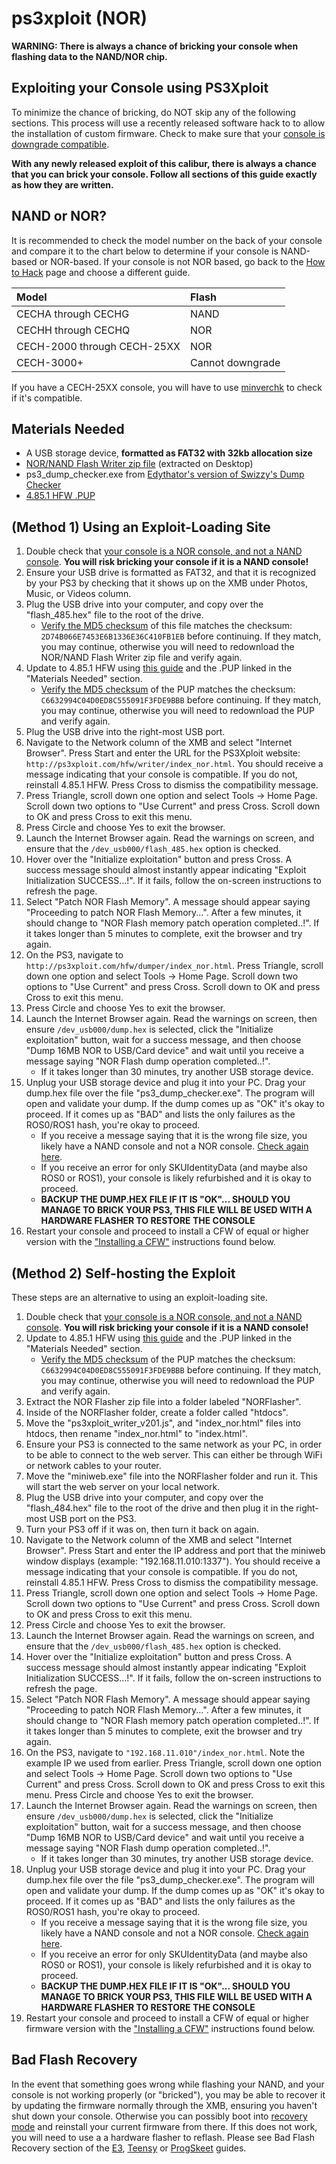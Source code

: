# ps3xploit \(NOR\)

**WARNING: There is always a chance of bricking your console when flashing data to the NAND/NOR chip.**

## Exploiting your Console using PS3Xploit

To minimize the chance of bricking, do NOT skip any of the following sections. This process will use a recently released software hack to to allow the installation of custom firmware. Check to make sure that your [console is downgrade compatible](https://www.reddit.com/r/ps3homebrew/wiki/how_to_hack).

**With any newly released exploit of this calibur, there is always a chance that you can brick your console. Follow all sections of this guide exactly as how they are written.**

## NAND or NOR?

It is recommended to check the model number on the back of your console and compare it to the chart below to determine if your console is NAND-based or NOR-based. If your console is not NOR based, go back to the [How to Hack](https://www.reddit.com/r/ps3homebrew/wiki/flashers/) page and choose a different guide.

| Model | Flash |
| :--- | :--- |
| CECHA through CECHG | NAND |
| CECHH through CECHQ | NOR |
| CECH-2000 through CECH-25XX | NOR |
| CECH-3000+ | Cannot downgrade |

If you have a CECH-25XX console, you will have to use [minverchk](https://www.reddit.com/r/ps3homebrew/wiki/how_to_hack/minverchk) to check if it's compatible.

## Materials Needed

* A USB storage device, **formatted as FAT32 with 32kb allocation size**
* [NOR/NAND Flash Writer zip file](http://ps3xploit.com/hfw/release/NOR_NAND_writer_release_2.0.2_PS3Xploit.zip) \(extracted on Desktop\)
* ps3\_dump\_checker.exe from [Edythator's version of Swizzy's Dump Checker](https://github.com/Edythator/PS3DumpChecker/archive/master.zip)
* [4.85.1 HFW .PUP](https://mega.nz/#!SAYhnYYB!6CmxOz0H_pSuVRb4YZ7-lYvY66hP0LlohgVMWfFut4Q)

## \(Method 1\) Using an Exploit-Loading Site

1. Double check that [your console is a NOR console, and not a NAND console](https://www.reddit.com/r/ps3homebrew/wiki/ps3xploit_nor#wiki_nand_or_nor.3F). **You will risk bricking your console if it is a NAND console!**
2. Ensure your USB drive is formatted as FAT32, and that it is recognized by your PS3 by checking that it shows up on the XMB under Photos, Music, or Videos column.
3. Plug the USB drive into your computer, and copy over the "flash\_485.hex" file to the root of the drive.
   * [Verify the MD5 checksum](https://reddit.com/r/ps3homebrew/wiki/md5) of this file matches the checksum:  `2D74B066E7453E6B1336E36C410FB1EB` before continuing. If they match, you may continue, otherwise you will need to redownload the NOR/NAND Flash Writer zip file and verify again.
4. Update to 4.85.1 HFW using [this guide](https://www.reddit.com/r/ps3homebrew/wiki/installing_cfw) and the .PUP linked in the "Materials Needed" section.
   * [Verify the MD5 checksum](https://reddit.com/r/ps3homebrew/wiki/md5) of the PUP matches the checksum:  `C6632994C04D0ED8C555091F3FDE9BBB` before continuing. If they match, you may continue, otherwise you will need to redownload the PUP and verify again.
5. Plug the USB drive into the right-most USB port.
6. Navigate to the Network column of the XMB and select "Internet Browser". Press Start and enter the URL for the PS3Xploit website: `http://ps3xploit.com/hfw/writer/index_nor.html`. You should receive a message indicating that your console is compatible. If you do not, reinstall 4.85.1 HFW. Press Cross to dismiss the compatibility message.
7. Press Triangle, scroll down one option and select Tools → Home Page. Scroll down two options to "Use Current" and press Cross. Scroll down to OK and press Cross to exit this menu.
8. Press Circle and choose Yes to exit the browser.
9. Launch the Internet Browser again. Read the warnings on screen, and ensure that the `/dev_usb000/flash_485.hex` option is checked.
10. Hover over the "Initialize exploitation" button and press Cross. A success message should almost instantly appear indicating "Exploit Initialization SUCCESS...!". If it fails, follow the on-screen instructions to refresh the page.
11. Select "Patch NOR Flash Memory". A message should appear saying "Proceeding to patch NOR Flash Memory...". After a few minutes, it should change to "NOR Flash memory patch operation completed..!". If it takes longer than 5 minutes to complete, exit the browser and try again.
12. On the PS3, navigate to `http://ps3xploit.com/hfw/dumper/index_nor.html`. Press Triangle, scroll down one option and select Tools → Home Page. Scroll down two options to "Use Current" and press Cross. Scroll down to OK and press Cross to exit this menu.
13. Press Circle and choose Yes to exit the browser.
14. Launch the Internet Browser again. Read the warnings on screen, then ensure `/dev_usb000/dump.hex` is selected, click the "Initialize exploitation" button, wait for a success message, and then choose "Dump 16MB NOR to USB/Card device" and wait until you receive a message saying "NOR Flash dump operation completed..!".
    * If it takes longer than 30 minutes, try another USB storage device.
15. Unplug your USB storage device and plug it into your PC. Drag your dump.hex file over the file "ps3\_dump\_checker.exe". The program will open and validate your dump. If the dump comes up as "OK" it's okay to proceed. If it comes up as "BAD" and lists the only failures as the ROS0/ROS1 hash, you're okay to proceed.
    * If you receive a message saying that it is the wrong file size, you likely have a NAND console and not a NOR console. [Check again here](https://www.reddit.com/r/ps3homebrew/wiki/ps3xploit_nor#wiki_nand_or_nor.3F).
    * If you receive an error for only SKUIdentityData \(and maybe also ROS0 or ROS1\), your console is likely refurbished and it is okay to proceed.
    * **BACKUP THE DUMP.HEX FILE IF IT IS "OK"... SHOULD YOU MANAGE TO BRICK YOUR PS3, THIS FILE WILL BE USED WITH A HARDWARE FLASHER TO RESTORE THE CONSOLE**
16. Restart your console and proceed to install a CFW of equal or higher version with the ["Installing a CFW"](https://www.reddit.com/r/ps3homebrew/wiki/ps3xploit_nor#wiki_installing_a_cfw) instructions found below.

## \(Method 2\) Self-hosting the Exploit

These steps are an alternative to using an exploit-loading site.

1. Double check that [your console is a NOR console, and not a NAND console](https://www.reddit.com/r/ps3homebrew/wiki/ps3xploit_nor#wiki_nand_or_nor.3F). **You will risk bricking your console if it is a NAND console!**
2. Update to 4.85.1 HFW using [this guide](https://www.reddit.com/r/ps3homebrew/wiki/installing_cfw) and the .PUP linked in the "Materials Needed" section.
   * [Verify the MD5 checksum](https://reddit.com/r/ps3homebrew/wiki/md5) of the PUP matches the checksum:  `C6632994C04D0ED8C555091F3FDE9BBB` before continuing. If they match, you may continue, otherwise you will need to redownload the PUP and verify again.
3. Extract the NOR Flasher zip file into a folder labeled "NORFlasher".
4. Inside of the NORFlasher folder, create a folder called "htdocs".
5. Move the "ps3xploit\_writer\_v201.js", and "index\_nor.html" files into htdocs, then rename "index\_nor.html" to "index.html".
6. Ensure your PS3 is connected to the same network as your PC, in order to be able to connect to the web server. This can either be through WiFi or network cables to your router.
7. Move the "miniweb.exe" file into the NORFlasher folder and run it. This will start the web server on your local network.
8. Plug the USB drive into your computer, and copy over the "flash\_484.hex" file to the root of the drive and then plug it in the right-most USB port on the PS3.
9. Turn your PS3 off if it was on, then turn it back on again.
10. Navigate to the Network column of the XMB and select "Internet Browser". Press Start and enter the IP address and port that the miniweb window displays \(example: "192.168.11.010:1337"\). You should receive a message indicating that your console is compatible. If you do not, reinstall 4.85.1 HFW. Press Cross to dismiss the compatibility message.
11. Press Triangle, scroll down one option and select Tools → Home Page. Scroll down two options to "Use Current" and press Cross. Scroll down to OK and press Cross to exit this menu.
12. Press Circle and choose Yes to exit the browser.
13. Launch the Internet Browser again. Read the warnings on screen, and ensure that the `/dev_usb000/flash_485.hex` option is checked.
14. Hover over the "Initialize exploitation" button and press Cross. A success message should almost instantly appear indicating "Exploit Initialization SUCCESS...!". If it fails, follow the on-screen instructions to refresh the page.
15. Select "Patch NOR Flash Memory". A message should appear saying "Proceeding to patch NOR Flash Memory...". After a few minutes, it should change to "NOR Flash memory patch operation completed..!". If it takes longer than 5 minutes to complete, exit the browser and try again.
16. On the PS3, navigate to `"192.168.11.010"/index_nor.html`. Note the example IP we used from earlier. Press Triangle, scroll down one option and select Tools → Home Page. Scroll down two options to "Use Current" and press Cross. Scroll down to OK and press Cross to exit this menu. Press Circle and choose Yes to exit the browser.
17. Launch the Internet Browser again. Read the warnings on screen, then ensure `/dev_usb000/dump.hex` is selected, click the "Initialize exploitation" button, wait for a success message, and then choose "Dump 16MB NOR to USB/Card device" and wait until you receive a message saying "NOR Flash dump operation completed..!".
    * If it takes longer than 30 minutes, try another USB storage device.
18. Unplug your USB storage device and plug it into your PC. Drag your dump.hex file over the file "ps3\_dump\_checker.exe". The program will open and validate your dump. If the dump comes up as "OK" it's okay to proceed. If it comes up as "BAD" and lists the only failures as the ROS0/ROS1 hash, you're okay to proceed.
    * If you receive a message saying that it is the wrong file size, you likely have a NAND console and not a NOR console. [Check again here](https://www.reddit.com/r/ps3homebrew/wiki/ps3xploit_nor#wiki_nand_or_nor.3F).
    * If you receive an error for only SKUIdentityData \(and maybe also ROS0 or ROS1\), your console is likely refurbished and it is okay to proceed.
    * **BACKUP THE DUMP.HEX FILE IF IT IS "OK"... SHOULD YOU MANAGE TO BRICK YOUR PS3, THIS FILE WILL BE USED WITH A HARDWARE FLASHER TO RESTORE THE CONSOLE**
19. Restart your console and proceed to install a CFW of equal or higher firmware version with the ["Installing a CFW"](https://www.reddit.com/r/ps3homebrew/wiki/ps3xploit_nand#wiki_installing_a_cfw) instructions found below.

## Bad Flash Recovery

In the event that something goes wrong while flashing your NAND, and your console is not working properly \(or "bricked"\), you may be able to recover it by updating the firmware normally through the XMB, ensuring you haven't shut down your console. Otherwise you can possibly boot into [recovery mode](https://www.reddit.com/r/ps3homebrew/wiki/recovery) and reinstall your current firmware from there. If this does not work, you will need to use a a hardware flasher to reflash. Please see Bad Flash Recovery section of the [E3](https://www.reddit.com/r/ps3homebrew/wiki/flashers/e3#wiki_bad_flash_recovery), [Teensy](https://www.reddit.com/r/ps3homebrew/wiki/flashers/teensy#wiki_bad_flash_recovery) or [ProgSkeet](https://www.reddit.com/r/ps3homebrew/wiki/flashers/progskeet#wiki_bad_flash_recovery) guides.

